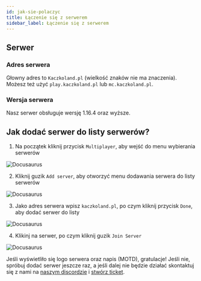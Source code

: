 ```yaml
---
id: jak-sie-polaczyc
title: Łączenie się z serwerem
sidebar_label: Łączenie się z serwerem
---
```

## Serwer
### Adres serwera
Głowny adres to `Kaczkoland.pl` (wielkość znaków nie ma znaczenia). Możesz też użyć `play.kaczkoland.pl` lub `mc.kaczkoland.pl`.
### Wersja serwera
Nasz serwer obsługuje wersję 1.16.4 oraz wyższe.
## Jak dodać serwer do listy serwerów?
1. Na początek kliknij przycisk `Multiplayer`, aby wejść do menu wybierania serwerów

![Docusaurus](/img/img.png)

2. Kliknij guzik `Add server`, aby otworzyć menu dodawania serwera do listy serwerów

![Docusaurus](/img/img_1.png)

3. Jako adres serwera wpisz `kaczkoland.pl`, po czym kliknij przycisk `Done`, aby dodać serwer do listy 

![Docusaurus](/img/img_2.png)
   
4. Klikinj na serwer, po czym kliknij guzik `Join Server`

![Docusaurus](/img/img_3.png)

Jeśli wyświetliło się logo serwera oraz napis (MOTD), gratulacje! Jeśli nie, spróbuj dodać serwer jeszcze raz, a jeśli dalej nie będzie działać skontaktuj się z nami na [naszym discordzie](https://discord.kaczkoland.pl) i [stwórz ticket](/docs/discord/tickets). 